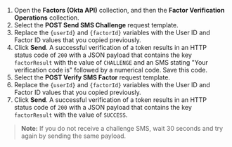 1. Open the **Factors (Okta API)** collection, and then the **Factor Verification Operations** collection.
1. Select the **POST Send SMS Challenge** request template.
1. Replace the `{userId}` and `{factorId}` variables with the User ID and Factor ID values that you copied previously.
1. Click **Send**. A successful verification of a token results in an HTTP status code of `200` with a JSON payload that contains the key `factorResult` with the value of `CHALLENGE` and an SMS stating "Your verification code is" followed by a numerical code. Save this code.
1. Select the **POST Verify SMS Factor** request template.
1. Replace the `{userId}` and `{factorId}` variables with the User ID and Factor ID values that you copied previously.
1. Click **Send**. A successful verification of a token results in an HTTP status code of `200` with a JSON payload that contains the key `factorResult` with the value of `SUCCESS`.

> **Note:** If you do not receive a challenge SMS, wait 30 seconds and try again by sending the same payload.
